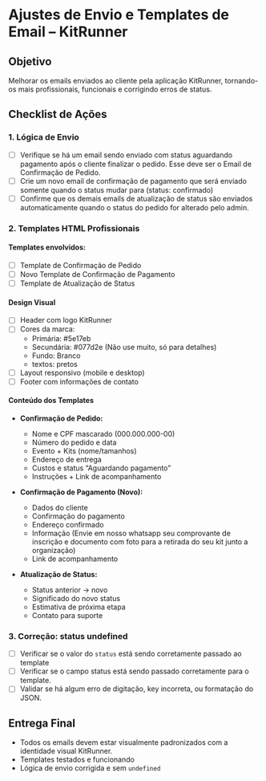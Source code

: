 # Ajustes de Envio e Templates de Email – KitRunner

## Objetivo
Melhorar os emails enviados ao cliente pela aplicação KitRunner, tornando-os mais profissionais, funcionais e corrigindo erros de status.

## Checklist de Ações

### 1. Lógica de Envio
- [ ] Verifique se há um email sendo enviado com status aguardando pagamento após o cliente finalizar o pedido. Esse deve ser o Email de Confirmação de Pedido.
- [ ] Crie um novo email de confirmação de pagamento que será enviado somente quando o status mudar para (status: confirmado)
- [ ] Confirme que os demais emails de atualização de status são enviados automaticamente quando o status do pedido for alterado pelo admin.

### 2. Templates HTML Profissionais

#### Templates envolvidos:
- [ ] Template de Confirmação de Pedido
- [ ] Novo Template de Confirmação de Pagamento
- [ ] Template de Atualização de Status

#### Design Visual
- [ ] Header com logo KitRunner
- [ ] Cores da marca:
  - Primária: #5e17eb
  - Secundária: #077d2e (Não use muito, só para detalhes)
  - Fundo: Branco
  - textos: pretos 
- [ ] Layout responsivo (mobile e desktop)
- [ ] Footer com informações de contato

#### Conteúdo dos Templates
- **Confirmação de Pedido:**
  - Nome e CPF mascarado (000.000.000-00)
  - Número do pedido e data
  - Evento + Kits (nome/tamanhos)
  - Endereço de entrega
  - Custos e status “Aguardando pagamento”
  - Instruções + Link de acompanhamento

- **Confirmação de Pagamento (Novo):**
  - Dados do cliente
  - Confirmação do pagamento
  - Endereço confirmado
  - Informação (Envie em nosso whatsapp seu comprovante de inscrição e documento com foto para a retirada do seu kit junto a organização)
  - Link de acompanhamento

- **Atualização de Status:**
  - Status anterior → novo
  - Significado do novo status
  - Estimativa de próxima etapa
  - Contato para suporte

### 3. Correção: status undefined
- [ ] Verificar se o valor do `status` está sendo corretamente passado ao template
- [ ]  Verificar se o campo status está sendo passado corretamente para o template.
- [ ] Validar se há algum erro de digitação, key incorreta, ou formatação do JSON.

## Entrega Final
- Todos os emails devem estar visualmente padronizados com a identidade visual KitRunner.
- Templates testados e funcionando
- Lógica de envio corrigida e sem `undefined`

